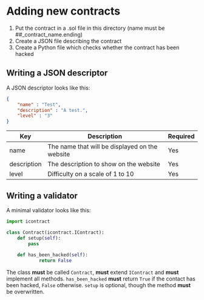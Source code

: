 # Adding new contracts
1. Put the contract in a .sol file in this directory (name must be ##_contract_name.ending)
2. Create a JSON file describing the contract
3. Create a Python file which checks whether the contract has been hacked 

## Writing a JSON descriptor
A JSON descriptor looks like this:
```json
{
    "name" : "Test",
    "description" : "A test.",
    "level" : "3"
}
```

| Key           | Description                                         | Required |
| ------------- | --------------------------------------------------- | -------- |
| name          | The name that will be displayed on the website      | Yes      |
| description   | The description to show on the website              | Yes      |
| level         | Difficulty on a scale of 1 to 10                    | Yes      |


## Writing a validator
A minimal validator looks like this:
```python
import icontract

class Contract(icontract.IContract):
    def setup(self):
        pass
        
    def has_been_hacked(self):
            return False
```
The class **must** be called `Contract`, **must** extend `IContract` and **must** implement all methods.
`has_been_hacked` **must** return `True` if the contact has been hacked, `False` otherwise.
`setup` is optional, though the method **must** be overwritten.
